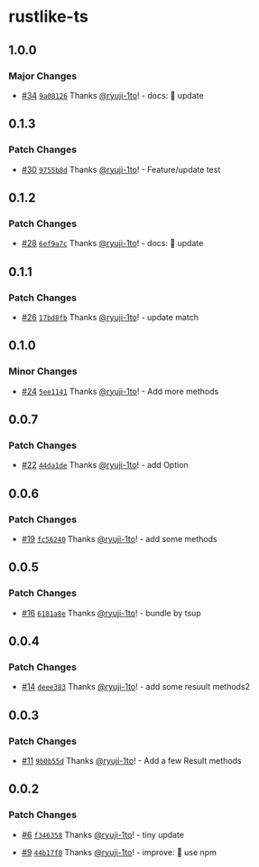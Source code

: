# rustlike-ts

## 1.0.0

### Major Changes

- [#34](https://github.com/ryuji-1to/rustlike-ts/pull/34) [`9a08126`](https://github.com/ryuji-1to/rustlike-ts/commit/9a08126ff500a3ff436befdb78df6c312d95acf4) Thanks [@ryuji-1to](https://github.com/ryuji-1to)! - docs: 📝 update

## 0.1.3

### Patch Changes

- [#30](https://github.com/ryuji-1to/rustlike-ts/pull/30) [`9755b8d`](https://github.com/ryuji-1to/rustlike-ts/commit/9755b8d15556814d33f32e4ed91e613699b483d3) Thanks [@ryuji-1to](https://github.com/ryuji-1to)! - Feature/update test

## 0.1.2

### Patch Changes

- [#28](https://github.com/ryuji-1to/rustlike-ts/pull/28) [`6ef9a7c`](https://github.com/ryuji-1to/rustlike-ts/commit/6ef9a7c657b391ead51b32f408582cbfe7c7da46) Thanks [@ryuji-1to](https://github.com/ryuji-1to)! - docs: 📝 update

## 0.1.1

### Patch Changes

- [#26](https://github.com/ryuji-1to/rustlike-ts/pull/26) [`17bd8fb`](https://github.com/ryuji-1to/rustlike-ts/commit/17bd8fba0c224153dbcbe85197e9ddbcd03cc731) Thanks [@ryuji-1to](https://github.com/ryuji-1to)! - update match

## 0.1.0

### Minor Changes

- [#24](https://github.com/ryuji-1to/rustlike-ts/pull/24) [`5ee1141`](https://github.com/ryuji-1to/rustlike-ts/commit/5ee114195cfee4026be673b2ba4371c892dc1253) Thanks [@ryuji-1to](https://github.com/ryuji-1to)! - Add more methods

## 0.0.7

### Patch Changes

- [#22](https://github.com/ryuji-1to/rustlike-ts/pull/22) [`44da1de`](https://github.com/ryuji-1to/rustlike-ts/commit/44da1de47210032fbce0785f5fea81c57f8cfa3f) Thanks [@ryuji-1to](https://github.com/ryuji-1to)! - add Option<T>

## 0.0.6

### Patch Changes

- [#19](https://github.com/ryuji-1to/rustlike-ts/pull/19) [`fc56240`](https://github.com/ryuji-1to/rustlike-ts/commit/fc562403915bcab66aa76e4820d080ec162e45e4) Thanks [@ryuji-1to](https://github.com/ryuji-1to)! - add some methods

## 0.0.5

### Patch Changes

- [#16](https://github.com/ryuji-1to/rustlike-ts/pull/16) [`6181a8e`](https://github.com/ryuji-1to/rustlike-ts/commit/6181a8edd1cbab6d78f914b2d1bfed86fada4128) Thanks [@ryuji-1to](https://github.com/ryuji-1to)! - bundle by tsup

## 0.0.4

### Patch Changes

- [#14](https://github.com/ryuji-1to/rustlike-ts/pull/14) [`deee383`](https://github.com/ryuji-1to/rustlike-ts/commit/deee38353c77e7d6d1f10d61610e17f34ea13b29) Thanks [@ryuji-1to](https://github.com/ryuji-1to)! - add some resuult methods2

## 0.0.3

### Patch Changes

- [#11](https://github.com/ryuji-1to/rustlike-ts/pull/11) [`9b0b55d`](https://github.com/ryuji-1to/rustlike-ts/commit/9b0b55debd1fde321ca4ea35da8f6d40aa54b618) Thanks [@ryuji-1to](https://github.com/ryuji-1to)! - Add a few Result methods

## 0.0.2

### Patch Changes

- [#6](https://github.com/ryuji-1to/rustlike-ts/pull/6) [`f346358`](https://github.com/ryuji-1to/rustlike-ts/commit/f346358a334b862864fcbf34f6a17bde39ab864f) Thanks [@ryuji-1to](https://github.com/ryuji-1to)! - tiny update

- [#9](https://github.com/ryuji-1to/rustlike-ts/pull/9) [`44b17f8`](https://github.com/ryuji-1to/rustlike-ts/commit/44b17f80c768efdbe63c504833c974e66ec4bf09) Thanks [@ryuji-1to](https://github.com/ryuji-1to)! - improve: 🎨 use npm
